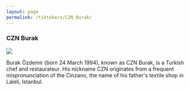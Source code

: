 ```yaml
---
layout: page
permalink: /tiktokers/CZN_Burak/
---
```

### CZN Burak


<img src="//upload.wikimedia.org/wikipedia/commons/thumb/c/c9/CZN_Burak_and_Ram%C3%A7o_%28cropped%29.png/220px-CZN_Burak_and_Ram%C3%A7o_%28cropped%29.png"> 

Burak Özdemir (born 24 March 1994), known as CZN Burak, is a Turkish chef and restaurateur. His nickname CZN originates from a frequent mispronunciation of the Cinzano, the name of his father's textile shop in Laleli, Istanbul.


